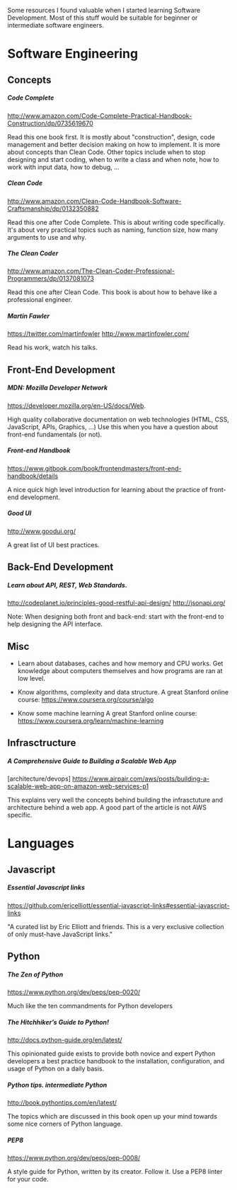 Some resources I found valuable when I started learning Software Development.
Most of this stuff would be suitable for beginner or intermediate software engineers.


# Software Engineering


## Concepts


##### Code Complete

http://www.amazon.com/Code-Complete-Practical-Handbook-Construction/dp/0735619670

Read this one book first.
It is mostly about "construction", design, code management and better decision making on how to implement. It is more about concepts than Clean Code. Other topics include when to stop designing and start coding, when to write a class and when note, how to work with input data, how to debug, ...


##### Clean Code

http://www.amazon.com/Clean-Code-Handbook-Software-Craftsmanship/dp/0132350882

Read this one after Code Complete.
This is about writing code specifically. It's about very practical topics such as naming, function size, how many arguments to use and why.


##### The Clean Coder

http://www.amazon.com/The-Clean-Coder-Professional-Programmers/dp/0137081073

Read this one after Clean Code.
This book is about how to behave like a professional engineer.

##### Martin Fawler

https://twitter.com/martinfowler
http://www.martinfowler.com/

Read his work, watch his talks.

## Front-End Development


##### MDN: Mozilla Developer Network

https://developer.mozilla.org/en-US/docs/Web.

High quality collaborative documentation on web technologies (HTML, CSS, JavaScript, APIs, Graphics, ...)
Use this when you have a question about front-end fundamentals (or not).


##### Front-end Handbook

https://www.gitbook.com/book/frontendmasters/front-end-handbook/details

A nice quick high level introduction for learning about the practice of front-end development.


##### Good UI
http://www.goodui.org/

A great list of UI best practices.


## Back-End Development


##### Learn about API, REST, Web Standards.

http://codeplanet.io/principles-good-restful-api-design/
http://jsonapi.org/

Note: When designing both front and back-end: start with the front-end to help designing the API interface.


## Misc
 - Learn about databases, caches and how memory and CPU works. Get knowledge about computers themselves and how programs are ran at low level.

 - Know algorithms, complexity and data structure.
A great Stanford online course: https://www.coursera.org/course/algo

 - Know some machine learning
A great Stanford online course: https://www.coursera.org/learn/machine-learning


## Infrasctructure


##### A Comprehensive Guide to Building a Scalable Web App
[architecture/devops]
https://www.airpair.com/aws/posts/building-a-scalable-web-app-on-amazon-web-services-p1

This explains very well the concepts behind building the infrasctuture and architecture behind a web app. A good part of the article is not AWS specific.


# Languages


## Javascript


##### Essential Javascript links

https://github.com/ericelliott/essential-javascript-links#essential-javascript-links

"A curated list by Eric Elliott and friends. This is a very exclusive collection of only must-have JavaScript links."


## Python


##### The Zen of Python

https://www.python.org/dev/peps/pep-0020/

Much like the ten commandments for Python developers


##### The Hitchhiker’s Guide to Python!

http://docs.python-guide.org/en/latest/

This opinionated guide exists to provide both novice and expert Python developers a best practice handbook to the installation, configuration, and usage of Python on a daily basis.


##### Python tips. intermediate Python

http://book.pythontips.com/en/latest/

The topics which are discussed in this book open up your mind towards some nice corners of Python language.


##### PEP8

https://www.python.org/dev/peps/pep-0008/

A style guide for Python, written by its creator. Follow it. Use a PEP8 linter for your code.

